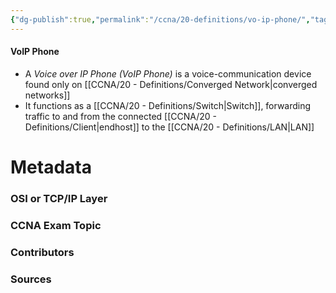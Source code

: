 ```yaml
---
{"dg-publish":true,"permalink":"/ccna/20-definitions/vo-ip-phone/","tags":["defs_ccna"]}
---
```


#### VoIP Phone
- A *Voice over IP Phone (VoIP Phone)* is a voice-communication device found only on [[CCNA/20 - Definitions/Converged Network\|converged networks]]
- It functions as a [[CCNA/20 - Definitions/Switch\|Switch]], forwarding traffic to and from the connected [[CCNA/20 - Definitions/Client\|endhost]] to the [[CCNA/20 - Definitions/LAN\|LAN]]







# Metadata
### OSI or TCP/IP Layer

### CCNA Exam Topic

### Contributors

### Sources

